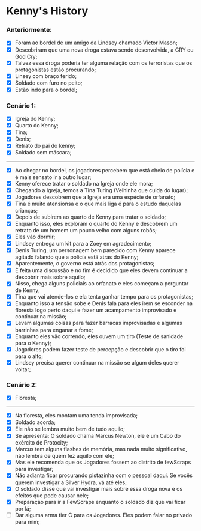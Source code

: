 # Kenny's History

### Anteriormente:

- [x] Foram ao bordel de um amigo da Lindsey chamado Victor Mason;
- [x] Descobriram que uma nova droga estava sendo desenvolvida, a GRY ou God Cry;
- [x] Talvez essa droga poderia ter alguma relação com os terroristas que os protagonistas estão procurando;
- [x] Linsey com braço ferido;
- [x] Soldado com furo no peito;
- [x] Estão indo para o bordel;

### Cenário 1:

- [x] Igreja do Kenny;
- [x] Quarto do Kenny;
- [x] Tina;
- [x] Denis;
- [x] Retrato do pai do kenny;
- [x] Soldado sem máscara;

---

- [x] Ao chegar no bordel, os jogadores percebem que está cheio de polícia e é mais sensato ir a outro lugar;
- [x] Kenny oferece tratar o soldado na Igreja onde ele mora;
- [x] Chegando a Igreja, temos a Tina Turing (Velhinha que cuida do lugar);
- [x] Jogadores descobrem que a Igreja era uma espécie de orfanato;
- [x] Tina é muito atensionsa e o que mais liga é para o estudo daquelas crianças;
- [x] Depois de subirem ao quarto de Kenny para tratar o soldado;
- [x] Enquanto isso, eles exploram o quarto do Kenny e descobrem um retrato de um homem um pouco velho com alguns robôs;
- [x] Eles vão dormir;
- [x] Lindsey entrega um kit para a Zoey em agradecimento;
- [x] Denis Turing, um personagem bem parecido com Kenny aparece agitado falando que a policía está atrás do Kenny;
- [x] Aparentemente, o governo está atrás dos protagonistas;
- [x] É feita uma discussão e no fim é decidido que eles devem continuar a descobrir mais sobre aquilo;
- [x] Nisso, chega alguns policiais ao orfanato e eles começam a perguntar de Kenny;
- [x] Tina que vai atende-los e ela tenta ganhar tempo para os protagonistas;
- [x] Enquanto isso a tensão sobe e Denis fala para eles irem se esconder na floresta logo perto daqui e fazer um acampamento improvisado e continuar na missão;
- [x] Levam algumas coisas para fazer barracas improvisadas e algumas barrinhas para enganar a fome;
- [x] Enquanto eles vão correndo, eles ouvem um tiro (Teste de sanidade para o Kenny);
- [x] Jogadores podem fazer teste de percepção e descobrir que o tiro foi para o alto;
- [x] Lindsey precisa querer continuar na missão se algum deles querer voltar;

### Cenário 2:

- [x] Floresta;

---

- [x] Na floresta, eles montam uma tenda improvisada;
- [x] Soldado acorda;
- [x] Ele não se lembra muito bem de tudo aquilo;
- [x] Se apresenta: O soldado chama Marcus Newton, ele é um Cabo do exército de Protocity;
- [x] Marcus tem alguns flashes de memória, mas nada muito significativo, não lembra de quem fez aquilo com ele;
- [x] Mas ele recomenda que os Jogadores fossem ao distrito de fewScraps para investigar;
- [x] Não adianta ficar procurando pistazinha com o pessoal daqui. Se vocês querem investigar a Silver Hydra, vá até eles;
- [x] O soldado disse que vai investigar mais sobre essa droga nova e os efeitos que pode causar nele;
- [x] Preparação para ir a FewScraps enquanto o soldado diz que vai ficar por lá;
- [ ] Dar alguma arma tier C para os Jogadores. Eles podem falar no privado para mim;
